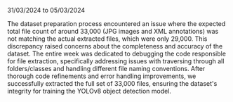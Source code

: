 31/03/2024 to 05/03/2024

The dataset preparation process encountered an issue where the expected total file count of around 33,000 (JPG images and XML annotations) was not matching the actual extracted files, which were only 29,000. This discrepancy raised concerns about the completeness and accuracy of the dataset. The entire week was dedicated to debugging the code responsible for file extraction, specifically addressing issues with traversing through all folders/classes and handling different file naming conventions. After thorough code refinements and error handling improvements, we successfully extracted the full set of 33,000 files, ensuring the dataset's integrity for training the YOLOv8 object detection model.
